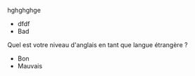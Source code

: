 hghghghge
- dfdf
- Bad

Quel est votre niveau d'anglais en tant que langue étrangère ?
- Bon
- Mauvais
